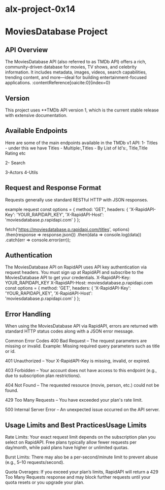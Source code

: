# alx-project-0x14
# MoviesDatabase Project

## API Overview
The MoviesDatabase API (also referred to as TMDb API) offers a rich, community-driven database for movies, TV shows, and celebrity information. It includes metadata, images, videos, search capabilities, trending content, and more—ideal for building entertainment-focused applications. :contentReference[oaicite:0]{index=0}

## Version
This project uses **TMDb API version 1, which is the current stable release with extensive documentation. 

## Available Endpoints
Here are some of the main endpoints available in the TMDb v1 API:
1- Titles - under this we have Titles - Multiple:,Titles - By List of Id's:, Title,Title Rating
 etc
 
2- Search

3-Actors
4-Utils


## Request and Response Format
Requests generally use standard RESTful HTTP with JSON responses.

example request 
const options = {
  method: 'GET',
  headers: {
    'X-RapidAPI-Key': 'YOUR_RAPIDAPI_KEY',
    'X-RapidAPI-Host': 'moviesdatabase.p.rapidapi.com'
  }
};

fetch('https://moviesdatabase.p.rapidapi.com/titles', options)
  .then(response => response.json())
  .then(data => console.log(data))
  .catch(err => console.error(err));
  ## Authentication 
  The MoviesDatabase API on RapidAPI uses API key authentication via request headers.
You must sign up at RapidAPI and subscribe to the MoviesDatabase API to get your credentials.
X-RapidAPI-Key: YOUR_RAPIDAPI_KEY
X-RapidAPI-Host: moviesdatabase.p.rapidapi.com
const options = {
  method: 'GET',
  headers: {
    'X-RapidAPI-Key': 'YOUR_RAPIDAPI_KEY',
    'X-RapidAPI-Host': 'moviesdatabase.p.rapidapi.com'
  }
};

 ## Error Handling 
 When using the MoviesDatabase API via RapidAPI, errors are returned with standard HTTP status codes along with a JSON error message.

Common Error Codes
400 Bad Request – The request parameters are missing or invalid.
Example: Missing required query parameters such as title or id.

401 Unauthorized – Your X-RapidAPI-Key is missing, invalid, or expired.

403 Forbidden – Your account does not have access to this endpoint (e.g., due to subscription plan restrictions).

404 Not Found – The requested resource (movie, person, etc.) could not be found.

429 Too Many Requests – You have exceeded your plan's rate limit.

500 Internal Server Error – An unexpected issue occurred on the API server.


## Usage Limits and Best PracticesUsage Limits
Rate Limits: Your exact request limit depends on the subscription plan you select on RapidAPI. Free plans typically allow fewer requests per day/month, while paid plans have higher or unlimited quotas.

Burst Limits: There may also be a per-second/minute limit to prevent abuse (e.g., 5–10 requests/second).

Quota Overages: If you exceed your plan’s limits, RapidAPI will return a 429 Too Many Requests response and may block further requests until your quota resets or you upgrade your plan.



